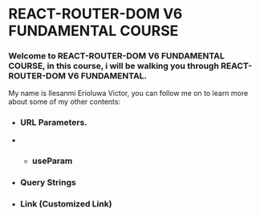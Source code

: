 # REACT-ROUTER-DOM V6 FUNDAMENTAL COURSE
### Welcome to REACT-ROUTER-DOM V6 FUNDAMENTAL COURSE, in this course, i will be walking you through REACT-ROUTER-DOM V6 FUNDAMENTAL.
My name is Ilesanmi Erioluwa Victor, you can follow me on to learn more about some of my other contents:

- ### URL Parameters.
- - ### useParam
- ### Query Strings
- ### Link (Customized Link)
